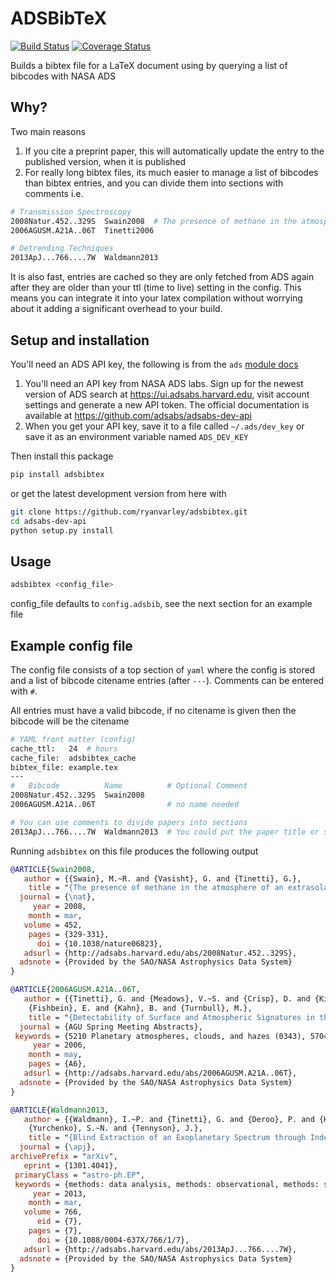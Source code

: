# ADSBibTeX
[![Build Status](https://api.travis-ci.org/ryanvarley/adsbibtex.png?branch=master)](https://travis-ci.org/ryanvarley/adsbibtex)
[![Coverage Status](https://coveralls.io/repos/ryanvarley/adsbibtex/badge.svg?branch=master&service=github)](https://coveralls.io/github/ryanvarley/adsbibtex?branch=master)

Builds a bibtex file for a LaTeX document using by querying a list of bibcodes with NASA ADS

## Why?

Two main reasons

1. If you cite a preprint paper, this will automatically update the entry to the published version, when it is published
2. For really long bibtex files, its much easier to manage a list of bibcodes than bibtex entries, and you can divide
 them into sections with comments i.e.

```bash
# Transmission Spectroscopy
2008Natur.452..329S  Swain2008  # The presence of methane in the atmosphere of an extrasolar planet
2006AGUSM.A21A..06T  Tinetti2006

# Detrending Techniques
2013ApJ...766....7W  Waldmann2013
```

It is also fast, entries are cached so they are only fetched from ADS again after they are older than your ttl (time to live) setting in the config. This means you can integrate it into your latex compilation without worrying about it adding a significant overhead to your build.

## Setup and installation

You'll need an ADS API key, the following is from the `ads` [module docs](https://github.com/andycasey/ads)

1. You'll need an API key from NASA ADS labs. Sign up for the newest version of ADS search at https://ui.adsabs.harvard.edu, visit account settings and generate a new API token. The official documentation is available at https://github.com/adsabs/adsabs-dev-api
2. When you get your API key, save it to a file called ``~/.ads/dev_key`` or save it as an environment variable named ``ADS_DEV_KEY``

Then install this package

```bash
pip install adsbibtex
```

or get the latest development version from here with

```bash
git clone https://github.com/ryanvarley/adsbibtex.git
cd adsabs-dev-api
python setup.py install
```


## Usage

```bash
adsbibtex <config_file>
```

config_file defaults to `config.adsbib`, see the next section for an example file

## Example config file

The config file consists of a top section of `yaml` where the config is stored and a list of bibcode citename entries
(after `---`). Comments can be entered with `#`.

All entries must have a valid bibcode, if no citename is given then the bibcode will be the citename

```bash
# YAML front matter (config)
cache_ttl:   24  # hours
cache_file:  adsbibtex_cache
bibtex_file: example.tex
---
#   Bibcode          Name          # Optional Comment
2008Natur.452..329S  Swain2008
2006AGUSM.A21A..06T                # no name needed

# You can use comments to divide papers into sections
2013ApJ...766....7W  Waldmann2013  # You could put the paper title or subject here
```

Running `adsbibtex` on this file produces the following output

```bibtex
@ARTICLE{Swain2008,
   author = {{Swain}, M.~R. and {Vasisht}, G. and {Tinetti}, G.},
    title = "{The presence of methane in the atmosphere of an extrasolar planet}",
  journal = {\nat},
     year = 2008,
    month = mar,
   volume = 452,
    pages = {329-331},
      doi = {10.1038/nature06823},
   adsurl = {http://adsabs.harvard.edu/abs/2008Natur.452..329S},
  adsnote = {Provided by the SAO/NASA Astrophysics Data System}
}

@ARTICLE{2006AGUSM.A21A..06T,
   author = {{Tinetti}, G. and {Meadows}, V.~S. and {Crisp}, D. and {Kiang}, N. and 
	{Fishbein}, E. and {Kahn}, B. and {Turnbull}, M.},
    title = "{Detectability of Surface and Atmospheric Signatures in the Disk-averaged Spectra of the Earth}",
  journal = {AGU Spring Meeting Abstracts},
 keywords = {5210 Planetary atmospheres, clouds, and hazes (0343), 5704 Atmospheres (0343, 1060), 0343 Planetary atmospheres (5210, 5405, 5704), 0406 Astrobiology and extraterrestrial materials},
     year = 2006,
    month = may,
    pages = {A6},
   adsurl = {http://adsabs.harvard.edu/abs/2006AGUSM.A21A..06T},
  adsnote = {Provided by the SAO/NASA Astrophysics Data System}
}

@ARTICLE{Waldmann2013,
   author = {{Waldmann}, I.~P. and {Tinetti}, G. and {Deroo}, P. and {Hollis}, M.~D.~J. and 
	{Yurchenko}, S.~N. and {Tennyson}, J.},
    title = "{Blind Extraction of an Exoplanetary Spectrum through Independent Component Analysis}",
  journal = {\apj},
archivePrefix = "arXiv",
   eprint = {1301.4041},
 primaryClass = "astro-ph.EP",
 keywords = {methods: data analysis, methods: observational, methods: statistical, planets and satellites: atmospheres, planets and satellites: individual: HD189733b, techniques: spectroscopic },
     year = 2013,
    month = mar,
   volume = 766,
      eid = {7},
    pages = {7},
      doi = {10.1088/0004-637X/766/1/7},
   adsurl = {http://adsabs.harvard.edu/abs/2013ApJ...766....7W},
  adsnote = {Provided by the SAO/NASA Astrophysics Data System}
}
```

